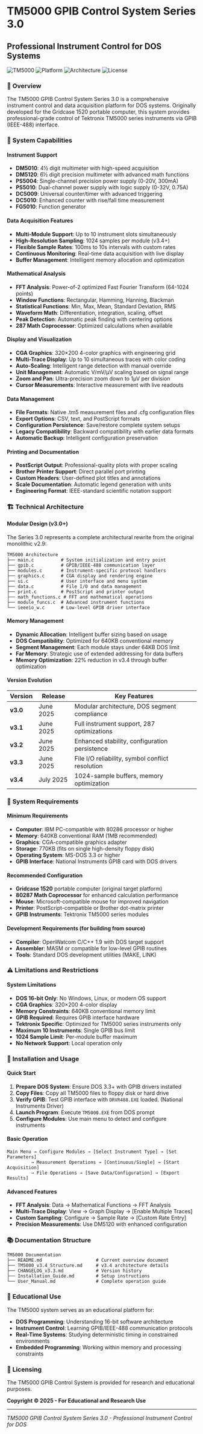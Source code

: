 # TM5000 GPIB Control System Series 3.0 
## Professional Instrument Control for DOS Systems

![TM5000](https://img.shields.io/badge/Version-3.5-brightgreen) ![Platform](https://img.shields.io/badge/Platform-DOS%2016--bit-blue) ![Architecture](https://img.shields.io/badge/Architecture-Modular-orange) ![License](https://img.shields.io/badge/License-Research-lightgrey)

### 🎯 **Overview**

The TM5000 GPIB Control System Series 3.0 is a comprehensive instrument control and data acquisition platform for DOS systems. Originally developed for the Gridcase 1520 portable computer, this system provides professional-grade control of Tektronix TM5000 series instruments via GPIB (IEEE-488) interface.

### 🔧 **System Capabilities**

#### **Instrument Support**
- **DM5010**: 4½ digit multimeter with high-speed acquisition
- **DM5120**: 6½ digit precision multimeter with advanced math functions
- **PS5004**: Single-channel precision power supply (0-20V, 300mA)
- **PS5010**: Dual-channel power supply with logic supply (0-32V, 0.75A)
- **DC5009**: Universal counter/timer with advanced triggering
- **DC5010**: Enhanced counter with rise/fall time measurement
- **FG5010**: Function generator

#### **Data Acquisition Features**
- **Multi-Module Support**: Up to 10 instrument slots simultaneously
- **High-Resolution Sampling**: 1024 samples per module (v3.4+)
- **Flexible Sample Rates**: 100ms to 10s intervals with custom rates
- **Continuous Monitoring**: Real-time data acquisition with live display
- **Buffer Management**: Intelligent memory allocation and optimization

#### **Mathematical Analysis**
- **FFT Analysis**: Power-of-2 optimized Fast Fourier Transform (64-1024 points)
- **Window Functions**: Rectangular, Hamming, Hanning, Blackman
- **Statistical Functions**: Min, Max, Mean, Standard Deviation, RMS
- **Waveform Math**: Differentiation, integration, scaling, offset
- **Peak Detection**: Automatic peak finding with centering options
- **287 Math Coprocessor**: Optimized calculations when available

#### **Display and Visualization**
- **CGA Graphics**: 320×200 4-color graphics with engineering grid
- **Multi-Trace Display**: Up to 10 simultaneous traces with color coding
- **Auto-Scaling**: Intelligent range detection with manual override
- **Unit Management**: Automatic V/mV/µV scaling based on signal range
- **Zoom and Pan**: Ultra-precision zoom down to 1µV per division
- **Cursor Measurements**: Interactive measurement with live readouts

#### **Data Management**
- **File Formats**: Native .tm5 measurement files and .cfg configuration files
- **Export Options**: CSV, text, and PostScript formats
- **Configuration Persistence**: Save/restore complete system setups
- **Legacy Compatibility**: Backward compatibility with earlier data formats
- **Automatic Backup**: Intelligent configuration preservation

#### **Printing and Documentation**
- **PostScript Output**: Professional-quality plots with proper scaling
- **Brother Printer Support**: Direct parallel port printing
- **Custom Headers**: User-defined plot titles and annotations
- **Scale Documentation**: Automatic legend generation with units
- **Engineering Format**: IEEE-standard scientific notation support

### 🏗️ **Technical Architecture**

#### **Modular Design (v3.0+)**
The Series 3.0 represents a complete architectural rewrite from the original monolithic v2.9:

```
TM5000 Architecture
├── main.c          # System initialization and entry point
├── gpib.c          # GPIB/IEEE-488 communication layer
├── modules.c       # Instrument-specific protocol handlers
├── graphics.c      # CGA display and rendering engine
├── ui.c            # User interface and menu system
├── data.c          # File I/O and data management
├── print.c         # PostScript and printer output
├── math_functions.c # FFT and mathematical operations
├── module_funcs.c  # Advanced instrument functions
└── ieeeio_w.c      # Low-level GPIB driver interface
```

#### **Memory Management**
- **Dynamic Allocation**: Intelligent buffer sizing based on usage
- **DOS Compatibility**: Optimized for 640KB conventional memory
- **Segment Management**: Each module stays under 64KB DOS limit
- **Far Memory**: Strategic use of extended addressing for data buffers
- **Memory Optimization**: 22% reduction in v3.4 through buffer optimization

#### **Version Evolution**
| Version | Release | Key Features |
|---------|---------|--------------|
| **v3.0** | June 2025 | Modular architecture, DOS segment compliance |
| **v3.1** | June 2025 | Full instrument support, 287 optimizations |
| **v3.2** | June 2025 | Enhanced stability, configuration persistence |
| **v3.3** | June 2025 | File I/O reliability, symbol conflict resolution |
| **v3.4** | July 2025 | 1024-sample buffers, memory optimization |

### 🔨 **System Requirements**

#### **Minimum Requirements**
- **Computer**: IBM PC-compatible with 80286 processor or higher
- **Memory**: 640KB conventional RAM (1MB recommended)
- **Graphics**: CGA-compatible graphics adapter
- **Storage**: 770KB (fits on single high-density floppy disk)
- **Operating System**: MS-DOS 3.3 or higher
- **GPIB Interface**: National Instruments GPIB card with DOS drivers

#### **Recommended Configuration**
- **Gridcase 1520** portable computer (original target platform)
- **80287 Math Coprocessor** for enhanced calculation performance
- **Mouse**: Microsoft-compatible mouse for improved navigation
- **Printer**: PostScript-compatible or Brother dot-matrix printer
- **GPIB Instruments**: Tektronix TM5000 series modules

#### **Development Requirements** (for building from source)
- **Compiler**: OpenWatcom C/C++ 1.9 with DOS target support
- **Assembler**: MASM or compatible for low-level GPIB routines
- **Tools**: Standard DOS development utilities (MAKE, LINK)

### ⚠️ **Limitations and Restrictions**

#### **System Limitations**
- **DOS 16-bit Only**: No Windows, Linux, or modern OS support
- **CGA Graphics**: 320×200 4-color display
- **Memory Constraints**: 640KB conventional memory limit
- **GPIB Required**: Requires GPIB interface hardware
- **Tektronix Specific**: Optimized for TM5000 series instruments only
- **Maximum 10 Instruments**: Single GPIB bus limit
- **1024 Sample Limit**: Per-module buffer maximum
- **No Network Support**: Local operation only

### 💾 **Installation and Usage**

#### **Quick Start**
1. **Prepare DOS System**: Ensure DOS 3.3+ with GPIB drivers installed
2. **Copy Files**: Copy all TM5000 files to floppy disk or hard drive
3. **Verify GPIB**: Test GPIB interface with `DRVR488.EXE` loaded. (National Instruments Driver)
4. **Launch Program**: Execute `TM5000.EXE` from DOS prompt
5. **Configure Modules**: Use main menu to detect and configure instruments

#### **Basic Operation**
```
Main Menu → Configure Modules → [Select Instrument Type] → [Set Parameters]
         → Measurement Operations → [Continuous/Single] → [Start Acquisition]
         → File Operations → [Save Data/Configuration] → [Export Results]
```

#### **Advanced Features**
- **FFT Analysis**: Data → Mathematical Functions → FFT Analysis
- **Multi-Trace Display**: View → Graph Display → [Enable Multiple Traces]
- **Custom Sampling**: Configure → Sample Rate → [Custom Rate Entry]
- **Precision Measurements**: Use DM5120 with enhanced configuration

### 📚 **Documentation Structure**

```
TM5000 Documentation
├── README.md                    # Current overview document
├── TM5000_v3.4_Structure.md     # v3.4 architecture details
├── CHANGELOG_v3.3.md            # Version history
├── Installation_Guide.md        # Setup instructions
└── User_Manual.md               # Complete operation guide
```

### 🔬 **Educational Use**

The TM5000 system serves as an educational platform for:
- **DOS Programming**: Understanding 16-bit software architecture
- **Instrument Control**: Learning GPIB/IEEE-488 communication protocols
- **Real-Time Systems**: Studying deterministic timing in constrained environments
- **Embedded Programming**: Working within memory and processing constraints

### 📄 **Licensing**

The TM5000 GPIB Control System is provided for research and educational purposes.

**Copyright © 2025 - For Educational and Research Use**

---

*TM5000 GPIB Control System Series 3.0 - Professional Instrument Control for DOS*
